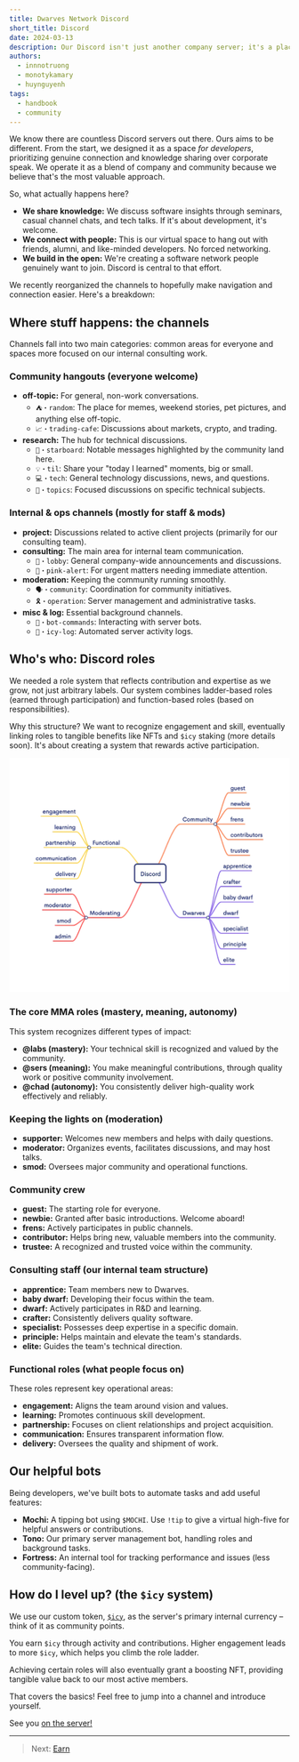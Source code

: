 ```yaml
---
title: Dwarves Network Discord
short_title: Discord
date: 2024-03-13
description: Our Discord isn't just another company server; it's a place for both our team and the wider developer community. This guide explains how it works and where you fit in.
authors:
  - innnotruong
  - monotykamary
  - huynguyenh
tags:
  - handbook
  - community
---
```


We know there are countless Discord servers out there. Ours aims to be different. From the start, we designed it as a space _for developers_, prioritizing genuine connection and knowledge sharing over corporate speak. We operate it as a blend of company and community because we believe that's the most valuable approach.

So, what actually happens here?

- **We share knowledge:** We discuss software insights through seminars, casual channel chats, and tech talks. If it's about development, it's welcome.
- **We connect with people:** This is our virtual space to hang out with friends, alumni, and like-minded developers. No forced networking.
- **We build in the open:** We're creating a software network people genuinely want to join. Discord is central to that effort.

We recently reorganized the channels to hopefully make navigation and connection easier. Here's a breakdown:

## Where stuff happens: the channels

Channels fall into two main categories: common areas for everyone and spaces more focused on our internal consulting work.

### Community hangouts (everyone welcome)

- **off-topic:** For general, non-work conversations.
  - `⛺・random`: The place for memes, weekend stories, pet pictures, and anything else off-topic.
  - `📈・trading-cafe`: Discussions about markets, crypto, and trading.
- **research:** The hub for technical discussions.
  - `🌟・starboard`: Notable messages highlighted by the community land here.
  - `💡・til`: Share your "today I learned" moments, big or small.
  - `💻・tech`: General technology discussions, news, and questions.
  - `🎒・topics`: Focused discussions on specific technical subjects.

### Internal & ops channels (mostly for staff & mods)

- **project:** Discussions related to active client projects (primarily for our consulting team).
- **consulting:** The main area for internal team communication.
  - `🏢・lobby`: General company-wide announcements and discussions.
  - `🦄・pink-alert`: For urgent matters needing immediate attention.
- **moderation:** Keeping the community running smoothly.
  - `🗣・community`: Coordination for community initiatives.
  - `🎗️・operation`: Server management and administrative tasks.
- **misc & log:** Essential background channels.
  - `🤖・bot-commands`: Interacting with server bots.
  - `🧊・icy-log`: Automated server activity logs.

## Who's who: Discord roles

We needed a role system that reflects contribution and expertise as we grow, not just arbitrary labels. Our system combines ladder-based roles (earned through participation) and function-based roles (based on responsibilities).

Why this structure? We want to recognize engagement and skill, eventually linking roles to tangible benefits like NFTs and `$icy` staking (more details soon). It's about creating a system that rewards active participation.

![Dwarves Network Discord Role Structure](assets/discord-role-structure.webp)

### The core MMA roles (mastery, meaning, autonomy)

This system recognizes different types of impact:

- **@labs (mastery):** Your technical skill is recognized and valued by the community.
- **@sers (meaning):** You make meaningful contributions, through quality work or positive community involvement.
- **@chad (autonomy):** You consistently deliver high-quality work effectively and reliably.

### Keeping the lights on (moderation)

- **supporter:** Welcomes new members and helps with daily questions.
- **moderator:** Organizes events, facilitates discussions, and may host talks.
- **smod:** Oversees major community and operational functions.

### Community crew

- **guest:** The starting role for everyone.
- **newbie:** Granted after basic introductions. Welcome aboard!
- **frens:** Actively participates in public channels.
- **contributor:** Helps bring new, valuable members into the community.
- **trustee:** A recognized and trusted voice within the community.

### Consulting staff (our internal team structure)

- **apprentice:** Team members new to Dwarves.
- **baby dwarf:** Developing their focus within the team.
- **dwarf:** Actively participates in R&D and learning.
- **crafter:** Consistently delivers quality software.
- **specialist:** Possesses deep expertise in a specific domain.
- **principle:** Helps maintain and elevate the team's standards.
- **elite:** Guides the team's technical direction.

### Functional roles (what people focus on)

These roles represent key operational areas:

- **engagement:** Aligns the team around vision and values.
- **learning:** Promotes continuous skill development.
- **partnership:** Focuses on client relationships and project acquisition.
- **communication:** Ensures transparent information flow.
- **delivery:** Oversees the quality and shipment of work.

## Our helpful bots

Being developers, we've built bots to automate tasks and add useful features:

- **Mochi:** A tipping bot using `$MOCHI`. Use `!tip` to give a virtual high-five for helpful answers or contributions.
- **Tono:** Our primary server management bot, handling roles and background tasks.
- **Fortress:** An internal tool for tracking performance and issues (less community-facing).

## How do I level up? (the `$icy` system)

We use our custom token, [`$icy`](icy.md), as the server's primary internal currency – think of it as community points.

You earn `$icy` through activity and contributions. Higher engagement leads to more `$icy`, which helps you climb the role ladder.

Achieving certain roles will also eventually grant a boosting NFT, providing tangible value back to our most active members.

That covers the basics! Feel free to jump into a channel and introduce yourself.

See you [on the server!](http://discord.gg/dfoundation)

---

> Next: [Earn](earn.md)
